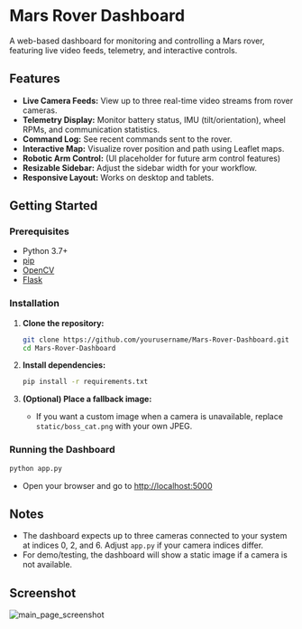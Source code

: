 # Mars Rover Dashboard

A web-based dashboard for monitoring and controlling a Mars rover, featuring live video feeds, telemetry, and interactive controls.

## Features

- **Live Camera Feeds:** View up to three real-time video streams from rover cameras.
- **Telemetry Display:** Monitor battery status, IMU (tilt/orientation), wheel RPMs, and communication statistics.
- **Command Log:** See recent commands sent to the rover.
- **Interactive Map:** Visualize rover position and path using Leaflet maps.
- **Robotic Arm Control:** (UI placeholder for future arm control features)
- **Resizable Sidebar:** Adjust the sidebar width for your workflow.
- **Responsive Layout:** Works on desktop and tablets.

## Getting Started

### Prerequisites

- Python 3.7+
- [pip](https://pip.pypa.io/en/stable/)
- [OpenCV](https://pypi.org/project/opencv-python/)
- [Flask](https://pypi.org/project/Flask/)

### Installation

1. **Clone the repository:**

   ```bash
   git clone https://github.com/yourusername/Mars-Rover-Dashboard.git
   cd Mars-Rover-Dashboard
   ```

2. **Install dependencies:**

   ```bash
   pip install -r requirements.txt
   ```

3. **(Optional) Place a fallback image:**
   - If you want a custom image when a camera is unavailable, replace `static/boss_cat.png` with your own JPEG.

### Running the Dashboard

```bash
python app.py
```

- Open your browser and go to [http://localhost:5000](http://localhost:5000)

## Notes

- The dashboard expects up to three cameras connected to your system at indices 0, 2, and 6. Adjust `app.py` if your camera indices differ.
- For demo/testing, the dashboard will show a static image if a camera is not available.

## Screenshot

![main_page_screenshot](https://github.com/user-attachments/assets/875de241-7ce9-4f65-aec6-4c034da7ef00)
